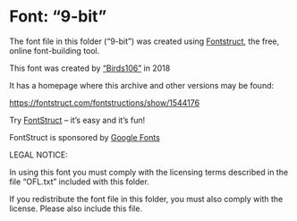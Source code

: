 ﻿# Font: “9-bit”

The font file in this folder (“9-bit”) was created using [Fontstruct](https://fontstruct.com), the free, online font-building tool.

This font was created by [“Birds106”](https://fontstruct.com/fontstructors/1567148/birds106) in 2018

It has a homepage where this archive and other versions may be found: 

https://fontstruct.com/fontstructions/show/1544176


Try [FontStruct](https://fontstruct.com) – it’s easy and it’s fun!

FontStruct is sponsored by [Google Fonts](https://fonts.google.com)

LEGAL NOTICE:

In using this font you must comply with the licensing terms
described in the file “OFL.txt” included with this folder.

If you redistribute the font file in this folder, you must also
comply with the license.  Please also include this file.
